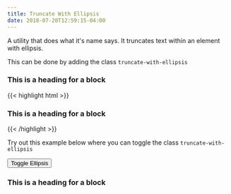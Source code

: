 ```yaml
---
title: Truncate With Ellipsis
date: 2018-07-20T12:59:15-04:00
---
```

A utility that does what it's name says. It truncates text within an element with ellipsis.

This can be done by adding the class `truncate-with-ellipsis`

<div class="block-3">
    <h3 class="truncate-with-ellipsis">This is a heading for a block</h3>
    <p class="skeleton" data-lines="7" data-animation="true"></p>
</div>
<div class="mt-3 mb-4">
{{< highlight html >}}
<div class="block-3">
    <h3 class="truncate-with-ellipsis">This is a heading for a block</h3>
    <!-- Content here! -->
</div>
{{< /highlight >}}
</div>

Try out this example below where you can toggle the class `truncate-with-ellipsis`

<button class="button button--post button--lg ellipsis-submit">Toggle Ellipsis</button>
<div class="block-3 mb-4">
    <h3 class="truncate-with-ellipsis ellipsis-header">This is a heading for a block</h3>
    <p class="skeleton" data-lines="7" data-animation="true"></p>
</div>